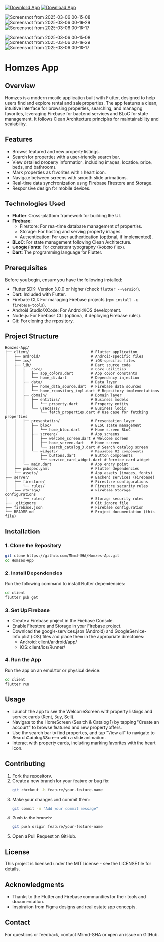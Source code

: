 
[![Download App](https://img.shields.io/badge/Download-App-blue.svg)](https://github.com/Mhmd-SHA/Homzes-App/releases/latest](https://github.com/Mhmd-SHA/Homzes-App/releases/download/V1.1.0/Homzes.App-release.apk))
[![Download App](https://img.shields.io/badge/Download-App-blue.svg)](https://github.com/Mhmd-SHA/Homzes-App/releases/latest](https://github.com/Mhmd-SHA/Homzes-App/releases/download/V1.1.0/Homzes.App-release.apk))

![Screenshot from 2025-03-06 00-15-08](https://github.com/user-attachments/assets/3c8c135f-7426-4c7e-9bd4-fe5e68ee116d)
![Screenshot from 2025-03-06 00-16-29](https://github.com/user-attachments/assets/536c752d-a84c-45ce-ae7d-4bbe64cc07e1)
![Screenshot from 2025-03-06 00-18-17](https://github.com/user-attachments/assets/15727dd1-2ada-48bd-a012-fa04ed4d6c4c)


![Screenshot from 2025-03-06 00-15-08](https://github.com/user-attachments/assets/3c8c135f-7426-4c7e-9bd4-fe5e68ee116d)
![Screenshot from 2025-03-06 00-16-29](https://github.com/user-attachments/assets/536c752d-a84c-45ce-ae7d-4bbe64cc07e1)
![Screenshot from 2025-03-06 00-18-17](https://github.com/user-attachments/assets/15727dd1-2ada-48bd-a012-fa04ed4d6c4c)


# Homzes App

## Overview
Homzes is a modern mobile application built with Flutter, designed to help users find and explore rental and sale properties. The app features a clean, intuitive interface for browsing properties, searching, and managing favorites, leveraging Firebase for backend services and BLoC for state management. It follows Clean Architecture principles for maintainability and scalability.

## Features
- Browse featured and new property listings.
- Search for properties with a user-friendly search bar.
- View detailed property information, including images, location, price, beds, and bathrooms.
- Mark properties as favorites with a heart icon.
- Navigate between screens with smooth slide animations.
- Real-time data synchronization using Firebase Firestore and Storage.
- Responsive design for mobile devices.

## Technologies Used
- **Flutter**: Cross-platform framework for building the UI.
- **Firebase**:
  - Firestore: For real-time database management of properties.
  - Storage: For hosting and serving property images.
  - Authentication: For user authentication (optional, if implemented).
- **BLoC**: For state management following Clean Architecture.
- **Google Fonts**: For consistent typography (Roboto Flex).
- **Dart**: The programming language for Flutter.

## Prerequisites
Before you begin, ensure you have the following installed:

- Flutter SDK: Version 3.0.0 or higher (check `flutter --version`).
- Dart: Included with Flutter.
- Firebase CLI: For managing Firebase projects (`npm install -g firebase-tools`).
- Android Studio/XCode: For Android/iOS development.
- Node.js: For Firebase CLI (optional, if deploying Firebase rules).
- Git: For cloning the repository.

## Project Structure

```
Homzes-App/
├── client/                            # Flutter application
│   ├── android/                       # Android-specific files
│   ├── ios/                           # iOS-specific files
│   ├── lib/                           # Dart source code
│   │   ├── core/                      # Core utilities
│   │   │   ├── app_colors.dart        # App color constants
│   │   │   └── home_di.dart           # Dependency injection
│   │   ├── data/                      # Data layer
│   │   │   ├── home_data_source.dart  # Firebase data sources
│   │   │   └── home_repository_impl.dart # Repository implementations
│   │   ├── domain/                    # Domain layer
│   │   │   ├── entities/              # Business models
│   │   │   │   └── property.dart      # Property entity
│   │   │   └── usecases/              # Business logic
│   │   │       └── fetch_properties.dart # Use case for fetching properties
│   │   ├── presentation/              # Presentation layer
│   │   │   ├── bloc/                  # BLoC state management
│   │   │   │   └── home_bloc.dart     # Home screen BLoC
│   │   │   ├── screens/               # App screens
│   │   │   │   ├── welcome_screen.dart # Welcome screen
│   │   │   │   ├── home_screen.dart   # Home screen
│   │   │   │   └── search_catalog_3.dart # Search catalog screen
│   │   │   └── widgets/               # Reusable UI components
│   │   │       ├── buttons.dart       # Button components
│   │   │       └── service_card_widget.dart # Service card widget
│   │   └── main.dart                  # App entry point
│   ├── pubspec.yaml                   # Flutter dependencies
│   └── assets/                        # App assets (images, fonts)
├── server/                            # Backend services (Firebase)
│   ├── firestore/                     # Firestore configurations
│   │   └── rules/                     # Firestore security rules
│   └── storage/                       # Firebase Storage configurations
│       └── rules/                     # Storage security rules
├── .gitignore                         # Git ignore file
├── firebase.json                      # Firebase configuration
└── README.md                          # Project documentation (this file)
```

## Installation

### 1. Clone the Repository
```bash
git clone https://github.com/Mhmd-SHA/Homzes-App.git
cd Homzes-App
```

### 2. Install Dependencies
Run the following command to install Flutter dependencies:
```bash
cd client
flutter pub get
```

### 3. Set Up Firebase
- Create a Firebase project in the Firebase Console.
- Enable Firestore and Storage in your Firebase project.
- Download the google-services.json (Android) and GoogleService-Info.plist (iOS) files and place them in the appropriate directories:
  - Android: client/android/app/
  - iOS: client/ios/Runner/


### 4. Run the App
Run the app on an emulator or physical device:
```bash
cd client
flutter run
```

## Usage
- Launch the app to see the WelcomeScreen with property listings and service cards (Rent, Buy, Sell).
- Navigate to the HomeScreen (Search & Catalog 1) by tapping "Create an account" to browse featured and new property offers.
- Use the search bar to find properties, and tap "View all" to navigate to SearchCatalog3Screen with a slide animation.
- Interact with property cards, including marking favorites with the heart icon.

## Contributing
1. Fork the repository.
2. Create a new branch for your feature or bug fix:
   ```bash
   git checkout -b feature/your-feature-name
   ```
3. Make your changes and commit them:
   ```bash
   git commit -m "Add your commit message"
   ```
4. Push to the branch:
   ```bash
   git push origin feature/your-feature-name
   ```
5. Open a Pull Request on GitHub.

## License
This project is licensed under the MIT License - see the LICENSE file for details.

## Acknowledgments
- Thanks to the Flutter and Firebase communities for their tools and documentation.
- Inspiration from Figma designs and real estate app concepts.

## Contact
For questions or feedback, contact Mhmd-SHA or open an issue on GitHub.
